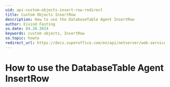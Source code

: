 ```yaml
---
uid: api-custom-objects-insert-row-redirect
title: Custom Objects InsertRow
description: How to use the DatabaseTable Agent InsertRow
author: Eivind Fasting
so.date: 04.28.2024
keywords: custom objects, InsertRow
so.topic: howto
redirect_url: https://docs.superoffice.com/en/api/netserver/web-services/howto/custom-objects/custom-objects-insert-row.html
---
```


# How to use the DatabaseTable Agent InsertRow

